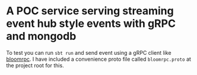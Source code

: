 # A POC service serving streaming event hub style events with gRPC and mongodb

To test you can run `sbt run` and send event using a gRPC client like [bloomrpc](https://github.com/uw-labs/bloomrpc).
I have included a convenience proto file called `bloomrpc.proto` at the project root for this.

